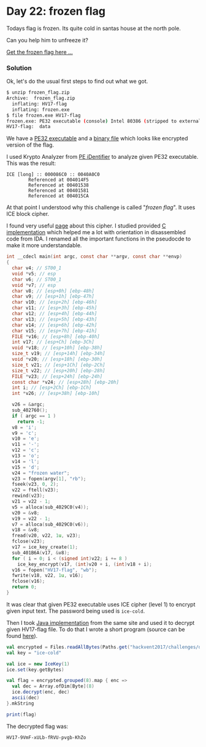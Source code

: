 # Day 22: frozen flag

Todays flag is frozen. Its quite cold in santas house at the north pole.

Can you help him to unfreeze it?

[Get the frozen flag here ...](files/frozen_flag.zip "frozen_flag.zip")

### Solution

Ok, let's do the usual first steps to find out what we got.

```bash
$ unzip frozen_flag.zip 
Archive:  frozen_flag.zip
  inflating: HV17-flag               
  inflating: frozen.exe
$ file frozen.exe HV17-flag 
frozen.exe: PE32 executable (console) Intel 80386 (stripped to external PDB), for MS Windows
HV17-flag:  data
```

We have a [PE32 executable](files/frozen.exe "frozen.exe") and a [binary file](files/HV17-flag) which looks like encrypted version of the flag.

I used Krypto Analyzer from [PE iDentifier](https://www.aldeid.com/wiki/PEiD) to analyze given PE32 executable. This was the result:

```
ICE [long] :: 000086C0 :: 0040A0C0
        Referenced at 004014F5
        Referenced at 00401538
        Referenced at 00401581
        Referenced at 004015CA
```

At that point I understood why this challenge is called "*frozen flag*". It uses ICE block cipher.

I found very useful [page](http://www.darkside.com.au/ice/) about this cipher. I studied provided [C implementation](http://www.darkside.com.au/ice/ice.c) which helped me a lot with orientation in disassembled code from IDA. I renamed all the important functions in the pseudocde to make it more understandable.

```c
int __cdecl main(int argc, const char **argv, const char **envp)
{
  char v4; // ST00_1
  void *v5; // esp
  char v6; // ST00_1
  void *v7; // esp
  char v8; // [esp+0h] [ebp-48h]
  char v9; // [esp+1h] [ebp-47h]
  char v10; // [esp+2h] [ebp-46h]
  char v11; // [esp+3h] [ebp-45h]
  char v12; // [esp+4h] [ebp-44h]
  char v13; // [esp+5h] [ebp-43h]
  char v14; // [esp+6h] [ebp-42h]
  char v15; // [esp+7h] [ebp-41h]
  FILE *v16; // [esp+8h] [ebp-40h]
  int v17; // [esp+Ch] [ebp-3Ch]
  void *v18; // [esp+10h] [ebp-38h]
  size_t v19; // [esp+14h] [ebp-34h]
  void *v20; // [esp+18h] [ebp-30h]
  size_t v21; // [esp+1Ch] [ebp-2Ch]
  size_t v22; // [esp+20h] [ebp-28h]
  FILE *v23; // [esp+24h] [ebp-24h]
  const char *v24; // [esp+28h] [ebp-20h]
  int i; // [esp+2Ch] [ebp-1Ch]
  int *v26; // [esp+38h] [ebp-10h]

  v26 = &argc;
  sub_402760();
  if ( argc == 1 )
    return -1;
  v8 = 'i';
  v9 = 'c';
  v10 = 'e';
  v11 = '-';
  v12 = 'c';
  v13 = 'o';
  v14 = 'l';
  v15 = 'd';
  v24 = "frozen water";
  v23 = fopen(argv[1], "rb");
  fseek(v23, 0, 2);
  v22 = ftell(v23);
  rewind(v23);
  v21 = v22 - 1;
  v5 = alloca(sub_4029C0(v4));
  v20 = &v8;
  v19 = v22 - 1;
  v7 = alloca(sub_4029C0(v6));
  v18 = &v8;
  fread(v20, v22, 1u, v23);
  fclose(v23);
  v17 = ice_key_create(1);
  sub_401B6A(v17, &v8);
  for ( i = 0; i < (signed int)v22; i += 8 )
    ice_key_encrypt(v17, (int)v20 + i, (int)v18 + i);
  v16 = fopen("HV17-flag", "wb");
  fwrite(v18, v22, 1u, v16);
  fclose(v16);
  return 0;
}
```

It was clear that given PE32 executable uses ICE cipher (level 1) to encrypt given input text. The password being used is `ice-cold`.

Then I took [Java implementation](http://www.darkside.com.au/ice/IceKey.java) from the same site and used it to decrypt given HV17-flag file. To do that I wrote a short program (source can be found [here](../../src/main/scala/hackvent2017/Day22.scala)).

```scala
val encrypted = Files.readAllBytes(Paths.get("hackvent2017/challenges/day22/files/HV17-flag"))
val key = "ice-cold"

val ice = new IceKey(1)
ice.set(key.getBytes)

val flag = encrypted.grouped(8).map { enc =>
  val dec = Array.ofDim[Byte](8)
  ice.decrypt(enc, dec)
  ascii(dec)
}.mkString

print(flag)
```

The decrypted flag was:

```
HV17-9VmF-xULb-fRVU-pvgb-KhZo
```